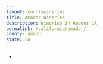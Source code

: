 ```yaml
---
layout: countywineries
title: Amador Wineries
description: Wineries in Amador CA
permalink: /california/amador/
county: amador
state: ca
---
```

-

